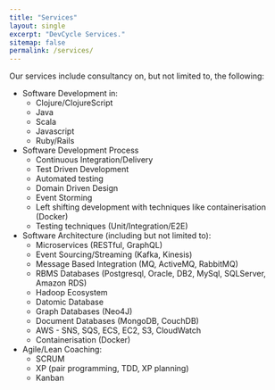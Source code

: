 ```yaml
---
title: "Services"
layout: single
excerpt: "DevCycle Services."
sitemap: false
permalink: /services/
---
```


Our services include consultancy on, but not limited to, the following:

* Software Development in:
  - Clojure/ClojureScript
  - Java
  - Scala
  - Javascript
  - Ruby/Rails
* Software Development Process
  - Continuous Integration/Delivery
  - Test Driven Development
  - Automated testing
  - Domain Driven Design
  - Event Storming
  - Left shifting development with techniques like containerisation
    (Docker)
  - Testing techniques (Unit/Integration/E2E)
* Software Architecture (including but not limited to):
  - Microservices (RESTful, GraphQL)
  - Event Sourcing/Streaming (Kafka, Kinesis)
  - Message Based Integration (MQ, ActiveMQ, RabbitMQ)
  - RBMS Databases (Postgresql, Oracle, DB2, MySql, SQLServer, Amazon RDS)
  - Hadoop Ecosystem
  - Datomic Database
  - Graph Databases (Neo4J)
  - Document Databases (MongoDB, CouchDB)
  - AWS - SNS, SQS, ECS, EC2, S3, CloudWatch
  - Containerisation (Docker)
* Agile/Lean Coaching:
  - SCRUM
  - XP (pair programming, TDD, XP planning)
  - Kanban
